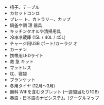 * 椅子、テーブル
* カセットコンロ
* プレー ト、カトラリー、カップ
* 鍋釜や調 理 器具
* キッチンタオルや清掃用具
* 冷凍冷蔵庫 (15L / 40L / 45L)
* チャージ用USB ポート/カーラジ オ
* カーテン
* 携帯用LEDライト
* 救 急 キット
* マットレス
* 枕、寝袋
* ブランケット
* 冬用タイヤ (12月～3月)
* 無料 Wifiを含むタブレット (一週間当たり1GB)
* 英語・日本語のナビシステム（グーグルマップ